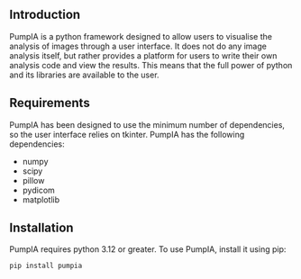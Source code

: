 Introduction
------------

PumpIA is a python framework designed to allow users to visualise the analysis of images through a user interface.
It does not do any image analysis itself, but rather provides a platform for users to write their own analysis code and view the results.
This means that the full power of python and its libraries are available to the user.

Requirements
------------
PumpIA has been designed to use the minimum number of dependencies, so the user interface relies on tkinter.
PumpIA has the following dependencies:

* numpy
* scipy
* pillow
* pydicom
* matplotlib

Installation
------------

PumpIA requires python 3.12 or greater.
To use PumpIA, install it using pip:

    pip install pumpia
